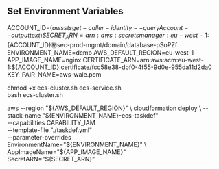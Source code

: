 

## Set Environment Variables

ACCOUNT_ID=$(aws sts get-caller-identity --query Account --output text)
SECRET_ARN=arn:aws:secretsmanager:eu-west-1:${ACCOUNT_ID}:secret:sec-prod-mgmt/domain/database-pSoPZf
ENVIRONMENT_NAME=demo
AWS_DEFAULT_REGION=eu-west-1
APP_IMAGE_NAME=nginx
CERTIFICATE_ARN=arn:aws:acm:eu-west-1:${ACCOUNT_ID}:certificate/fcc58e38-dbf0-4f55-9d0e-955da11d2da0
KEY_PAIR_NAME=aws-wale.pem

chmod +x ecs-cluster.sh  ecs-service.sh  
bash ecs-cluster.sh



aws --region "${AWS_DEFAULT_REGION}" \
    cloudformation deploy \
    --stack-name "${ENVIRONMENT_NAME}-ecs-taskdef" \
    --capabilities CAPABILITY_IAM \
    --template-file "./taskdef.yml"  \
    --parameter-overrides \
    EnvironmentName="${ENVIRONMENT_NAME}" \
    AppImageName="${APP_IMAGE_NAME}" \
    SecretARN="${SECRET_ARN}"
